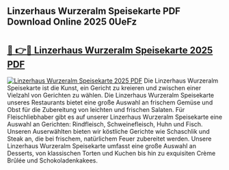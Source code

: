 ## Linzerhaus Wurzeralm Speisekarte PDF Download Online 2025 0UeFz

# <h2><a href="http://gcbat1.nevu.top/?p=Linzerhaus+Wurzeralm+Speisekarte">🔗 👉🔴 Linzerhaus Wurzeralm Speisekarte 2025 PDF</a></h2>

[![Linzerhaus Wurzeralm Speisekarte 2025 PDF](https://i.imgur.com/dBaPXMq.png)](http://gcbat1.nevu.top/?p=Linzerhaus+Wurzeralm+Speisekarte)
Die Linzerhaus Wurzeralm Speisekarte ist die Kunst, ein Gericht zu kreieren und zwischen einer Vielzahl von Gerichten zu wählen. Die Linzerhaus Wurzeralm Speisekarte unseres Restaurants bietet eine große Auswahl an frischem Gemüse und Obst für die Zubereitung von leichten und frischen Salaten. Für Fleischliebhaber gibt es auf unserer Linzerhaus Wurzeralm Speisekarte eine Auswahl an Gerichten: Rindfleisch, Schweinefleisch, Huhn und Fisch. Unseren Auserwählten bieten wir köstliche Gerichte wie Schaschlik und Steak an, die bei frischem, natürlichem Feuer zubereitet werden. Unsere Linzerhaus Wurzeralm Speisekarte umfasst eine große Auswahl an Desserts, von klassischen Torten und Kuchen bis hin zu exquisiten Crème Brûlée und Schokoladenkakees.
